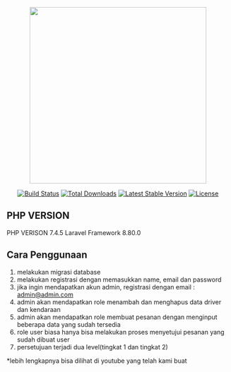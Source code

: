 <p align="center"><a href="https://laravel.com" target="_blank"><img src="https://raw.githubusercontent.com/laravel/art/master/logo-lockup/5%20SVG/2%20CMYK/1%20Full%20Color/laravel-logolockup-cmyk-red.svg" width="400"></a></p>

<p align="center">
<a href="https://travis-ci.org/laravel/framework"><img src="https://travis-ci.org/laravel/framework.svg" alt="Build Status"></a>
<a href="https://packagist.org/packages/laravel/framework"><img src="https://img.shields.io/packagist/dt/laravel/framework" alt="Total Downloads"></a>
<a href="https://packagist.org/packages/laravel/framework"><img src="https://img.shields.io/packagist/v/laravel/framework" alt="Latest Stable Version"></a>
<a href="https://packagist.org/packages/laravel/framework"><img src="https://img.shields.io/packagist/l/laravel/framework" alt="License"></a>
</p>

## PHP VERSION

PHP VERISON 7.4.5
Laravel Framework 8.80.0

## Cara Penggunaan

1. melakukan migrasi database
2. melakukan registrasi dengan memasukkan name, email dan password
3. jika ingin mendapatkan akun admin, registrasi dengan email : admin@admin.com
4. admin akan mendapatkan role menambah dan menghapus data driver dan kendaraan
5. admin akan mendapatkan role membuat pesanan dengan menginput beberapa data yang sudah tersedia
6. role user biasa hanya bisa melakukan proses menyetujui pesanan yang sudah dibuat user
7. persetujuan terjadi dua level(tingkat 1 dan tingkat 2)

\*lebih lengkapnya bisa dilihat di youtube yang telah kami buat
